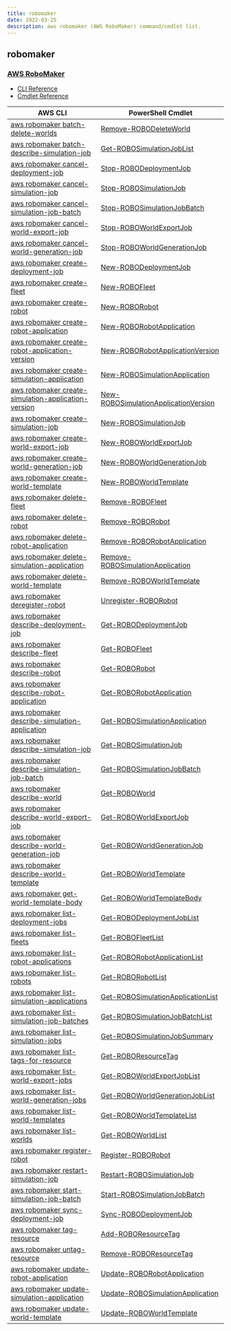```yaml
---
title: robomaker
date: 2022-03-25
description: aws robomaker (AWS RoboMaker) command/cmdlet list.
---
```


## robomaker

### [AWS RoboMaker](https://aws.amazon.com/robomaker/)

* [CLI Reference](https://docs.aws.amazon.com/cli/latest/reference/robomaker/index.html)
* [Cmdlet Reference](https://docs.aws.amazon.com/powershell/latest/reference/items/AWS_RoboMaker_cmdlets.html)

|AWS CLI|PowerShell Cmdlet|
|----|----|
|[aws robomaker batch-delete-worlds](https://docs.aws.amazon.com/cli/latest/reference/robomaker/batch-delete-worlds.html)|[Remove-ROBODeleteWorld](https://docs.aws.amazon.com/powershell/latest/reference/items/Remove-ROBODeleteWorld.html)|
|[aws robomaker batch-describe-simulation-job](https://docs.aws.amazon.com/cli/latest/reference/robomaker/batch-describe-simulation-job.html)|[Get-ROBOSimulationJobList](https://docs.aws.amazon.com/powershell/latest/reference/items/Get-ROBOSimulationJobList.html)|
|[aws robomaker cancel-deployment-job](https://docs.aws.amazon.com/cli/latest/reference/robomaker/cancel-deployment-job.html)|[Stop-ROBODeploymentJob](https://docs.aws.amazon.com/powershell/latest/reference/items/Stop-ROBODeploymentJob.html)|
|[aws robomaker cancel-simulation-job](https://docs.aws.amazon.com/cli/latest/reference/robomaker/cancel-simulation-job.html)|[Stop-ROBOSimulationJob](https://docs.aws.amazon.com/powershell/latest/reference/items/Stop-ROBOSimulationJob.html)|
|[aws robomaker cancel-simulation-job-batch](https://docs.aws.amazon.com/cli/latest/reference/robomaker/cancel-simulation-job-batch.html)|[Stop-ROBOSimulationJobBatch](https://docs.aws.amazon.com/powershell/latest/reference/items/Stop-ROBOSimulationJobBatch.html)|
|[aws robomaker cancel-world-export-job](https://docs.aws.amazon.com/cli/latest/reference/robomaker/cancel-world-export-job.html)|[Stop-ROBOWorldExportJob](https://docs.aws.amazon.com/powershell/latest/reference/items/Stop-ROBOWorldExportJob.html)|
|[aws robomaker cancel-world-generation-job](https://docs.aws.amazon.com/cli/latest/reference/robomaker/cancel-world-generation-job.html)|[Stop-ROBOWorldGenerationJob](https://docs.aws.amazon.com/powershell/latest/reference/items/Stop-ROBOWorldGenerationJob.html)|
|[aws robomaker create-deployment-job](https://docs.aws.amazon.com/cli/latest/reference/robomaker/create-deployment-job.html)|[New-ROBODeploymentJob](https://docs.aws.amazon.com/powershell/latest/reference/items/New-ROBODeploymentJob.html)|
|[aws robomaker create-fleet](https://docs.aws.amazon.com/cli/latest/reference/robomaker/create-fleet.html)|[New-ROBOFleet](https://docs.aws.amazon.com/powershell/latest/reference/items/New-ROBOFleet.html)|
|[aws robomaker create-robot](https://docs.aws.amazon.com/cli/latest/reference/robomaker/create-robot.html)|[New-ROBORobot](https://docs.aws.amazon.com/powershell/latest/reference/items/New-ROBORobot.html)|
|[aws robomaker create-robot-application](https://docs.aws.amazon.com/cli/latest/reference/robomaker/create-robot-application.html)|[New-ROBORobotApplication](https://docs.aws.amazon.com/powershell/latest/reference/items/New-ROBORobotApplication.html)|
|[aws robomaker create-robot-application-version](https://docs.aws.amazon.com/cli/latest/reference/robomaker/create-robot-application-version.html)|[New-ROBORobotApplicationVersion](https://docs.aws.amazon.com/powershell/latest/reference/items/New-ROBORobotApplicationVersion.html)|
|[aws robomaker create-simulation-application](https://docs.aws.amazon.com/cli/latest/reference/robomaker/create-simulation-application.html)|[New-ROBOSimulationApplication](https://docs.aws.amazon.com/powershell/latest/reference/items/New-ROBOSimulationApplication.html)|
|[aws robomaker create-simulation-application-version](https://docs.aws.amazon.com/cli/latest/reference/robomaker/create-simulation-application-version.html)|[New-ROBOSimulationApplicationVersion](https://docs.aws.amazon.com/powershell/latest/reference/items/New-ROBOSimulationApplicationVersion.html)|
|[aws robomaker create-simulation-job](https://docs.aws.amazon.com/cli/latest/reference/robomaker/create-simulation-job.html)|[New-ROBOSimulationJob](https://docs.aws.amazon.com/powershell/latest/reference/items/New-ROBOSimulationJob.html)|
|[aws robomaker create-world-export-job](https://docs.aws.amazon.com/cli/latest/reference/robomaker/create-world-export-job.html)|[New-ROBOWorldExportJob](https://docs.aws.amazon.com/powershell/latest/reference/items/New-ROBOWorldExportJob.html)|
|[aws robomaker create-world-generation-job](https://docs.aws.amazon.com/cli/latest/reference/robomaker/create-world-generation-job.html)|[New-ROBOWorldGenerationJob](https://docs.aws.amazon.com/powershell/latest/reference/items/New-ROBOWorldGenerationJob.html)|
|[aws robomaker create-world-template](https://docs.aws.amazon.com/cli/latest/reference/robomaker/create-world-template.html)|[New-ROBOWorldTemplate](https://docs.aws.amazon.com/powershell/latest/reference/items/New-ROBOWorldTemplate.html)|
|[aws robomaker delete-fleet](https://docs.aws.amazon.com/cli/latest/reference/robomaker/delete-fleet.html)|[Remove-ROBOFleet](https://docs.aws.amazon.com/powershell/latest/reference/items/Remove-ROBOFleet.html)|
|[aws robomaker delete-robot](https://docs.aws.amazon.com/cli/latest/reference/robomaker/delete-robot.html)|[Remove-ROBORobot](https://docs.aws.amazon.com/powershell/latest/reference/items/Remove-ROBORobot.html)|
|[aws robomaker delete-robot-application](https://docs.aws.amazon.com/cli/latest/reference/robomaker/delete-robot-application.html)|[Remove-ROBORobotApplication](https://docs.aws.amazon.com/powershell/latest/reference/items/Remove-ROBORobotApplication.html)|
|[aws robomaker delete-simulation-application](https://docs.aws.amazon.com/cli/latest/reference/robomaker/delete-simulation-application.html)|[Remove-ROBOSimulationApplication](https://docs.aws.amazon.com/powershell/latest/reference/items/Remove-ROBOSimulationApplication.html)|
|[aws robomaker delete-world-template](https://docs.aws.amazon.com/cli/latest/reference/robomaker/delete-world-template.html)|[Remove-ROBOWorldTemplate](https://docs.aws.amazon.com/powershell/latest/reference/items/Remove-ROBOWorldTemplate.html)|
|[aws robomaker deregister-robot](https://docs.aws.amazon.com/cli/latest/reference/robomaker/deregister-robot.html)|[Unregister-ROBORobot](https://docs.aws.amazon.com/powershell/latest/reference/items/Unregister-ROBORobot.html)|
|[aws robomaker describe-deployment-job](https://docs.aws.amazon.com/cli/latest/reference/robomaker/describe-deployment-job.html)|[Get-ROBODeploymentJob](https://docs.aws.amazon.com/powershell/latest/reference/items/Get-ROBODeploymentJob.html)|
|[aws robomaker describe-fleet](https://docs.aws.amazon.com/cli/latest/reference/robomaker/describe-fleet.html)|[Get-ROBOFleet](https://docs.aws.amazon.com/powershell/latest/reference/items/Get-ROBOFleet.html)|
|[aws robomaker describe-robot](https://docs.aws.amazon.com/cli/latest/reference/robomaker/describe-robot.html)|[Get-ROBORobot](https://docs.aws.amazon.com/powershell/latest/reference/items/Get-ROBORobot.html)|
|[aws robomaker describe-robot-application](https://docs.aws.amazon.com/cli/latest/reference/robomaker/describe-robot-application.html)|[Get-ROBORobotApplication](https://docs.aws.amazon.com/powershell/latest/reference/items/Get-ROBORobotApplication.html)|
|[aws robomaker describe-simulation-application](https://docs.aws.amazon.com/cli/latest/reference/robomaker/describe-simulation-application.html)|[Get-ROBOSimulationApplication](https://docs.aws.amazon.com/powershell/latest/reference/items/Get-ROBOSimulationApplication.html)|
|[aws robomaker describe-simulation-job](https://docs.aws.amazon.com/cli/latest/reference/robomaker/describe-simulation-job.html)|[Get-ROBOSimulationJob](https://docs.aws.amazon.com/powershell/latest/reference/items/Get-ROBOSimulationJob.html)|
|[aws robomaker describe-simulation-job-batch](https://docs.aws.amazon.com/cli/latest/reference/robomaker/describe-simulation-job-batch.html)|[Get-ROBOSimulationJobBatch](https://docs.aws.amazon.com/powershell/latest/reference/items/Get-ROBOSimulationJobBatch.html)|
|[aws robomaker describe-world](https://docs.aws.amazon.com/cli/latest/reference/robomaker/describe-world.html)|[Get-ROBOWorld](https://docs.aws.amazon.com/powershell/latest/reference/items/Get-ROBOWorld.html)|
|[aws robomaker describe-world-export-job](https://docs.aws.amazon.com/cli/latest/reference/robomaker/describe-world-export-job.html)|[Get-ROBOWorldExportJob](https://docs.aws.amazon.com/powershell/latest/reference/items/Get-ROBOWorldExportJob.html)|
|[aws robomaker describe-world-generation-job](https://docs.aws.amazon.com/cli/latest/reference/robomaker/describe-world-generation-job.html)|[Get-ROBOWorldGenerationJob](https://docs.aws.amazon.com/powershell/latest/reference/items/Get-ROBOWorldGenerationJob.html)|
|[aws robomaker describe-world-template](https://docs.aws.amazon.com/cli/latest/reference/robomaker/describe-world-template.html)|[Get-ROBOWorldTemplate](https://docs.aws.amazon.com/powershell/latest/reference/items/Get-ROBOWorldTemplate.html)|
|[aws robomaker get-world-template-body](https://docs.aws.amazon.com/cli/latest/reference/robomaker/get-world-template-body.html)|[Get-ROBOWorldTemplateBody](https://docs.aws.amazon.com/powershell/latest/reference/items/Get-ROBOWorldTemplateBody.html)|
|[aws robomaker list-deployment-jobs](https://docs.aws.amazon.com/cli/latest/reference/robomaker/list-deployment-jobs.html)|[Get-ROBODeploymentJobList](https://docs.aws.amazon.com/powershell/latest/reference/items/Get-ROBODeploymentJobList.html)|
|[aws robomaker list-fleets](https://docs.aws.amazon.com/cli/latest/reference/robomaker/list-fleets.html)|[Get-ROBOFleetList](https://docs.aws.amazon.com/powershell/latest/reference/items/Get-ROBOFleetList.html)|
|[aws robomaker list-robot-applications](https://docs.aws.amazon.com/cli/latest/reference/robomaker/list-robot-applications.html)|[Get-ROBORobotApplicationList](https://docs.aws.amazon.com/powershell/latest/reference/items/Get-ROBORobotApplicationList.html)|
|[aws robomaker list-robots](https://docs.aws.amazon.com/cli/latest/reference/robomaker/list-robots.html)|[Get-ROBORobotList](https://docs.aws.amazon.com/powershell/latest/reference/items/Get-ROBORobotList.html)|
|[aws robomaker list-simulation-applications](https://docs.aws.amazon.com/cli/latest/reference/robomaker/list-simulation-applications.html)|[Get-ROBOSimulationApplicationList](https://docs.aws.amazon.com/powershell/latest/reference/items/Get-ROBOSimulationApplicationList.html)|
|[aws robomaker list-simulation-job-batches](https://docs.aws.amazon.com/cli/latest/reference/robomaker/list-simulation-job-batches.html)|[Get-ROBOSimulationJobBatchList](https://docs.aws.amazon.com/powershell/latest/reference/items/Get-ROBOSimulationJobBatchList.html)|
|[aws robomaker list-simulation-jobs](https://docs.aws.amazon.com/cli/latest/reference/robomaker/list-simulation-jobs.html)|[Get-ROBOSimulationJobSummary](https://docs.aws.amazon.com/powershell/latest/reference/items/Get-ROBOSimulationJobSummary.html)|
|[aws robomaker list-tags-for-resource](https://docs.aws.amazon.com/cli/latest/reference/robomaker/list-tags-for-resource.html)|[Get-ROBOResourceTag](https://docs.aws.amazon.com/powershell/latest/reference/items/Get-ROBOResourceTag.html)|
|[aws robomaker list-world-export-jobs](https://docs.aws.amazon.com/cli/latest/reference/robomaker/list-world-export-jobs.html)|[Get-ROBOWorldExportJobList](https://docs.aws.amazon.com/powershell/latest/reference/items/Get-ROBOWorldExportJobList.html)|
|[aws robomaker list-world-generation-jobs](https://docs.aws.amazon.com/cli/latest/reference/robomaker/list-world-generation-jobs.html)|[Get-ROBOWorldGenerationJobList](https://docs.aws.amazon.com/powershell/latest/reference/items/Get-ROBOWorldGenerationJobList.html)|
|[aws robomaker list-world-templates](https://docs.aws.amazon.com/cli/latest/reference/robomaker/list-world-templates.html)|[Get-ROBOWorldTemplateList](https://docs.aws.amazon.com/powershell/latest/reference/items/Get-ROBOWorldTemplateList.html)|
|[aws robomaker list-worlds](https://docs.aws.amazon.com/cli/latest/reference/robomaker/list-worlds.html)|[Get-ROBOWorldList](https://docs.aws.amazon.com/powershell/latest/reference/items/Get-ROBOWorldList.html)|
|[aws robomaker register-robot](https://docs.aws.amazon.com/cli/latest/reference/robomaker/register-robot.html)|[Register-ROBORobot](https://docs.aws.amazon.com/powershell/latest/reference/items/Register-ROBORobot.html)|
|[aws robomaker restart-simulation-job](https://docs.aws.amazon.com/cli/latest/reference/robomaker/restart-simulation-job.html)|[Restart-ROBOSimulationJob](https://docs.aws.amazon.com/powershell/latest/reference/items/Restart-ROBOSimulationJob.html)|
|[aws robomaker start-simulation-job-batch](https://docs.aws.amazon.com/cli/latest/reference/robomaker/start-simulation-job-batch.html)|[Start-ROBOSimulationJobBatch](https://docs.aws.amazon.com/powershell/latest/reference/items/Start-ROBOSimulationJobBatch.html)|
|[aws robomaker sync-deployment-job](https://docs.aws.amazon.com/cli/latest/reference/robomaker/sync-deployment-job.html)|[Sync-ROBODeploymentJob](https://docs.aws.amazon.com/powershell/latest/reference/items/Sync-ROBODeploymentJob.html)|
|[aws robomaker tag-resource](https://docs.aws.amazon.com/cli/latest/reference/robomaker/tag-resource.html)|[Add-ROBOResourceTag](https://docs.aws.amazon.com/powershell/latest/reference/items/Add-ROBOResourceTag.html)|
|[aws robomaker untag-resource](https://docs.aws.amazon.com/cli/latest/reference/robomaker/untag-resource.html)|[Remove-ROBOResourceTag](https://docs.aws.amazon.com/powershell/latest/reference/items/Remove-ROBOResourceTag.html)|
|[aws robomaker update-robot-application](https://docs.aws.amazon.com/cli/latest/reference/robomaker/update-robot-application.html)|[Update-ROBORobotApplication](https://docs.aws.amazon.com/powershell/latest/reference/items/Update-ROBORobotApplication.html)|
|[aws robomaker update-simulation-application](https://docs.aws.amazon.com/cli/latest/reference/robomaker/update-simulation-application.html)|[Update-ROBOSimulationApplication](https://docs.aws.amazon.com/powershell/latest/reference/items/Update-ROBOSimulationApplication.html)|
|[aws robomaker update-world-template](https://docs.aws.amazon.com/cli/latest/reference/robomaker/update-world-template.html)|[Update-ROBOWorldTemplate](https://docs.aws.amazon.com/powershell/latest/reference/items/Update-ROBOWorldTemplate.html)|

